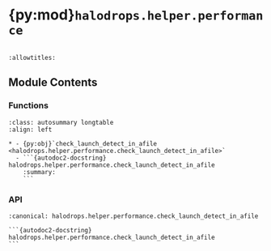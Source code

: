 # {py:mod}`halodrops.helper.performance`

```{py:module} halodrops.helper.performance
```

```{autodoc2-docstring} halodrops.helper.performance
:allowtitles:
```

## Module Contents

### Functions

````{list-table}
:class: autosummary longtable
:align: left

* - {py:obj}`check_launch_detect_in_afile <halodrops.helper.performance.check_launch_detect_in_afile>`
  - ```{autodoc2-docstring} halodrops.helper.performance.check_launch_detect_in_afile
    :summary:
    ```
````

### API

````{py:function} check_launch_detect_in_afile(a_file: str) -> bool
:canonical: halodrops.helper.performance.check_launch_detect_in_afile

```{autodoc2-docstring} halodrops.helper.performance.check_launch_detect_in_afile
```
````
